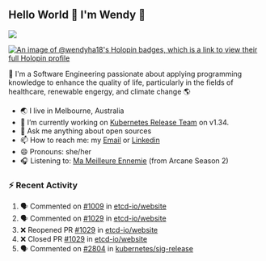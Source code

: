 ## Hello World 👋 I'm Wendy 🧃 
![](https://komarev.com/ghpvc/?username=wendy-ha18)

[![An image of @wendyha18's Holopin badges, which is a link to view their full Holopin profile](https://holopin.me/wendyha18)](https://holopin.io/@wendyha18)

🌱 I'm a Software Engineering passionate about applying programming knowledge to enhance the quality of life, particularly in the fields of healthcare, renewable engergy, and climate change 🌎

- 🌏 I live in Melbourne, Australia
- 🔭 I’m currently working on [Kubernetes Release Team](https://github.com/kubernetes/sig-release/tree/master) on v1.34.
- 💬 Ask me anything about open sources
- 📫 How to reach me: my [Email](mailto:wendyha.sut@gmail.com) or [Linkedin](https://www.linkedin.com/in/wendyha-sut/)
- 😄 Pronouns: she/her
- 🎧 Listening to: [Ma Meilleure Ennemie](https://www.youtube.com/watch?v=1F3OGIFnW1k) (from Arcane Season 2)

### :zap: Recent Activity

<!--START_SECTION:activity-->
1. 🗣 Commented on [#1009](https://github.com/etcd-io/website/pull/1009#issuecomment-3041622059) in [etcd-io/website](https://github.com/etcd-io/website)
2. 🗣 Commented on [#1029](https://github.com/etcd-io/website/pull/1029#issuecomment-3041519969) in [etcd-io/website](https://github.com/etcd-io/website)
3. ❌ Reopened PR [#1029](https://github.com/etcd-io/website/pull/1029) in [etcd-io/website](https://github.com/etcd-io/website)
4. ❌ Closed PR [#1029](https://github.com/etcd-io/website/pull/1029) in [etcd-io/website](https://github.com/etcd-io/website)
5. 🗣 Commented on [#2804](https://github.com/kubernetes/sig-release/pull/2804#issuecomment-3024018989) in [kubernetes/sig-release](https://github.com/kubernetes/sig-release)
<!--END_SECTION:activity-->
